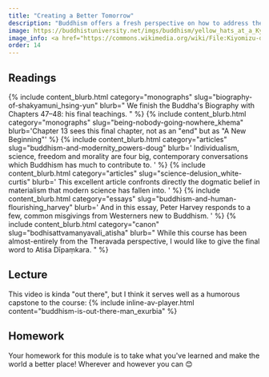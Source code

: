 ```yaml
---
title: "Creating a Better Tomorrow"
description: "Buddhism offers a fresh perspective on how to address the problems of modernity."
image: https://buddhistuniversity.net/imgs/buddhism/yellow_hats_at_a_Kyoto_temple.jpg
image_info: <a href="https://commons.wikimedia.org/wiki/File:Kiyomizu-dera,_a_Buddhist_temple_in_eastern_Kyoto,_Kyoto_Prefecture;_September_2008_(07).jpg">Kate Davidson</a>, <a href="https://creativecommons.org/licenses/by/2.0">CC BY 2.0</a>
order: 14
---
```


## Readings

{% include content_blurb.html category="monographs" slug="biography-of-shakyamuni_hsing-yun" blurb="
We finish the Buddha's Biography with Chapters 47–48: his final teachings.
" %}
{% include content_blurb.html category="monographs" slug="being-nobody-going-nowhere_khema" blurb='Chapter 13 sees this final chapter, not as an "end" but as "A New Beginning"' %}
{% include content_blurb.html category="articles" slug="buddhism-and-modernity_powers-doug" blurb='
Individualism, science, freedom and morality are four big, contemporary conversations which Buddhism has much to contribute to.
' %}
{% include content_blurb.html category="articles" slug="science-delusion_white-curtis" blurb='
This excellent article confronts directly the dogmatic belief in materialism that modern science has fallen into.
' %}
{% include content_blurb.html category="essays" slug="buddhism-and-human-flourishing_harvey" blurb='
And in this essay, Peter Harvey responds to a few, common misgivings from Westerners new to Buddhism.
' %}
{% include content_blurb.html category="canon" slug="bodhisattvamanyavali_atisha" blurb="
While this course has been almost-entirely from the Theravada perspective,
I would like to give the final word to Atiśa Dīpaṃkara.
" %}

## Lecture

This video is kinda "out there", but I think it serves well as a humorous capstone to the course:
{% include inline-av-player.html content="buddhism-is-out-there-man_exurbia" %}

## Homework

Your homework for this module is to take what you've learned and make the world a better place! Wherever and however you can 😊


